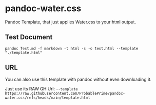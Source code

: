 # pandoc-water.css

Pandoc Template, that just applies Water.css to your html output.

## Test Document
`pandoc Test.md -f markdown -t html -s -o test.html --template "./template.html"`

## URL
You can also use this template with pandoc without even downloading it.

Just use its RAW GH Url: `--template https://raw.githubusercontent.com/ProbablePrime/pandoc-water.css/refs/heads/main/template.html`